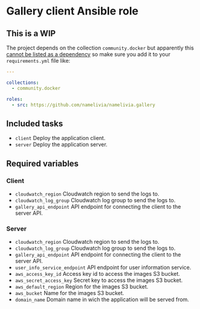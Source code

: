 # Gallery client Ansible role

## This is a WIP

The project depends on the collection `community.docker` but apparently this [cannot be listed as a dependency](https://github.com/ansible/ansible/issues/62847) so make sure you add it to your `requirements.yml` file like:

```yml
---

collections:
  - community.docker

roles:
  - src: https://github.com/namelivia/namelivia.gallery
```

## Included tasks
 - `client` Deploy the application client.
 - `server` Deploy the application server.

## Required variables

### Client

 - `cloudwatch_region` Cloudwatch region to send the logs to.
 - `cloudwatch_log_group` Cloudwatch log group to send the logs to.
 - `gallery_api_endpoint` API endpoint for connecting the client to the server API.
 
### Server

 - `cloudwatch_region` Cloudwatch region to send the logs to.
 - `cloudwatch_log_group` Cloudwatch log group to send the logs to.
 - `gallery_api_endpoint` API endpoint for connecting the client to the server API.
 - `user_info_service_endpoint` API endpoint for user information service.
 - `aws_access_key_id` Access key id to access the images S3 bucket.
 - `aws_secret_access_key` Secret key to access the images S3 bucket.
 - `aws_default_region` Region for the images S3 bucket.
 - `aws_bucket` Name for the images S3 bucket.
 - `domain_name` Domain name in wich the application will be served from.
